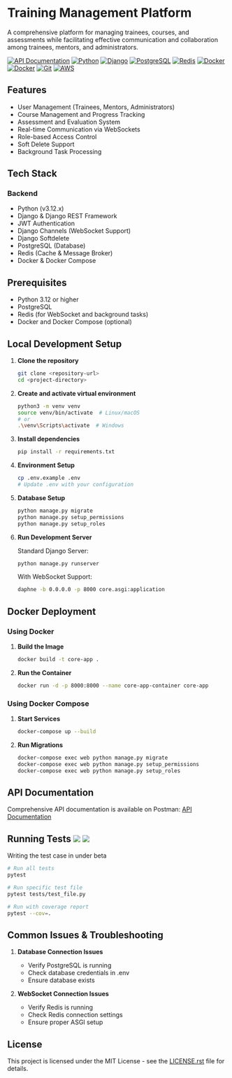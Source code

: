 # Training Management Platform

A comprehensive platform for managing trainees, courses, and assessments while facilitating effective communication and collaboration among trainees, mentors, and administrators.

[![API Documentation](https://img.shields.io/badge/API%20Docs-Postman-orange)](https://documenter.getpostman.com/view/28728365/2sAYXFjdCz)
[![Python](https://img.shields.io/badge/Python-3.12-blue)](https://www.python.org/)
[![Django](https://img.shields.io/badge/Django-Latest-092E20)](https://www.djangoproject.com/)
[![PostgreSQL](https://img.shields.io/badge/PostgreSQL-17-blue)](https://www.postgresql.org/)
[![Redis](https://img.shields.io/badge/Redis-Latest-red)](https://redis.io/)
[![Docker](https://img.shields.io/badge/Docker-Enabled-blue)](https://www.docker.com/)
[![Docker](https://img.shields.io/badge/Docker-2496ED?logo=docker&logoColor=fff)](https://www.docker.com/)
[![Git](https://img.shields.io/badge/Git-F05032?logo=git&logoColor=fff)](https://git-scm.com/downloads)
[![AWS](https://img.shields.io/badge/amazon%20s3-252F3E?logo=amazons3&logoColor=FF9900)](#)

## Features

- User Management (Trainees, Mentors, Administrators)
- Course Management and Progress Tracking
- Assessment and Evaluation System
- Real-time Communication via WebSockets
- Role-based Access Control
- Soft Delete Support
- Background Task Processing

## Tech Stack

### Backend
- Python (v3.12.x)
- Django & Django REST Framework
- JWT Authentication
- Django Channels (WebSocket Support)
- Django Softdelete
- PostgreSQL (Database)
- Redis (Cache & Message Broker)
- Docker & Docker Compose

## Prerequisites

- Python 3.12 or higher
- PostgreSQL
- Redis (for WebSocket and background tasks)
- Docker and Docker Compose (optional)

## Local Development Setup

1. **Clone the repository**
   ```bash
   git clone <repository-url>
   cd <project-directory>
   ```

2. **Create and activate virtual environment**
   ```bash
   python3 -m venv venv
   source venv/bin/activate  # Linux/macOS
   # or
   .\venv\Scripts\activate  # Windows
   ```

3. **Install dependencies**
   ```bash
   pip install -r requirements.txt
   ```

4. **Environment Setup**
   ```bash
   cp .env.example .env
   # Update .env with your configuration
   ```

5. **Database Setup**
   ```bash
   python manage.py migrate
   python manage.py setup_permissions
   python manage.py setup_roles
   ```

6. **Run Development Server**
   
   Standard Django Server:
   ```bash
   python manage.py runserver
   ```

   With WebSocket Support:
   ```bash
   daphne -b 0.0.0.0 -p 8000 core.asgi:application
   ```

## Docker Deployment

### Using Docker

1. **Build the Image**
   ```bash
   docker build -t core-app .
   ```

2. **Run the Container**
   ```bash
   docker run -d -p 8000:8000 --name core-app-container core-app
   ```

### Using Docker Compose

1. **Start Services**
   ```bash
   docker-compose up --build
   ```

2. **Run Migrations**
   ```bash
   docker-compose exec web python manage.py migrate
   docker-compose exec web python manage.py setup_permissions
   docker-compose exec web python manage.py setup_roles
   ```

## API Documentation

Comprehensive API documentation is available on Postman:
[API Documentation](https://documenter.getpostman.com/view/28728365/2sAYXFjdCz)

## Running Tests ![](https://img.shields.io/badge/inbeta-red) ![](https://img.shields.io/badge/inprogress-blue)



Writing the test case in under beta

```bash
# Run all tests
pytest

# Run specific test file
pytest tests/test_file.py

# Run with coverage report
pytest --cov=.
```

## Common Issues & Troubleshooting

1. **Database Connection Issues**
   - Verify PostgreSQL is running
   - Check database credentials in .env
   - Ensure database exists

2. **WebSocket Connection Issues**
   - Verify Redis is running
   - Check Redis connection settings
   - Ensure proper ASGI setup

## License

This project is licensed under the MIT License - see the [LICENSE.rst](LICENSE.rst) file for details.
